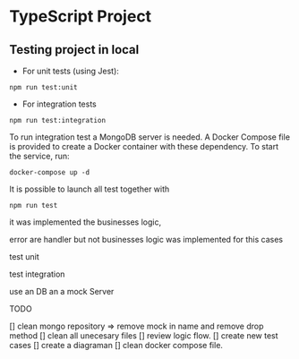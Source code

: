 # TypeScript Project

## Testing project in local

- For unit tests (using Jest):

```
npm run test:unit

```

- For integration tests

```
npm run test:integration
```

To run integration test a MongoDB server is needed. A Docker Compose file is provided to create a Docker container with these dependency. To start the service, run:

```
docker-compose up -d
```

It is possible to launch all test together with

```
npm run test

```

it was implemented the businesses logic,

error are handler but not businesses logic was implemented for this cases

test unit

test integration

use an DB an a mock Server

TODO

[] clean mongo repository => remove mock in name and remove drop method
[] clean all unecesary files
[] review logic flow.
[] create new test cases
[] create a diagraman
[] clean docker compose file.
